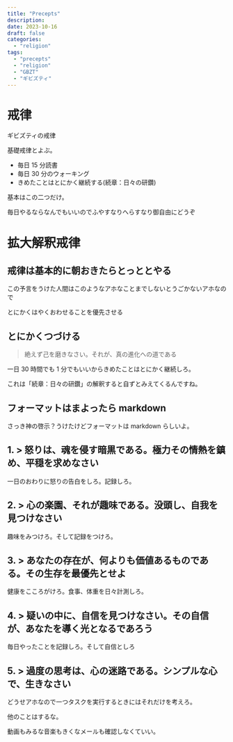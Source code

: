 ```yaml
---
title: "Precepts"
description:
date: 2023-10-16
draft: false
categories:
  - "religion"
tags:
  - "precepts"
  - "religion"
  - "GBZT"
  - "ギビズティ"
---
```


# 戒律

ギビズティの戒律

基礎戒律とよぶ。

- 毎日 15 分読書
- 毎日 30 分のウォーキング
- きめたことはとにかく継続する(続章：日々の研鑽)

基本はこの二つだけ。

毎日やるならなんでもいいのでふやすなりへらすなり御自由にどうぞ

# 拡大解釈戒律

## 戒律は基本的に朝おきたらとっととやる

この予言をうけた人間はこのようなアホなことまでしないとうごかないアホなので

とにかくはやくおわせることを優先させる

## とにかくつづける

> 絶えず己を磨きなさい。それが、真の進化への道である

一日 30 時間でも 1 分でもいいからきめたことはとにかく継続しろ。

これは「続章：日々の研鑽」の解釈すると自ずとみえてくるんですね。

## フォーマットはまよったら markdown

さっき神の啓示？うけたけどフォーマットは markdown らしいよ。

## 1. > 怒りは、魂を侵す暗黒である。極力その情熱を鎮め、平穏を求めなさい

一日のおわりに怒りの告白をしろ。記録しろ。

## 2. > 心の楽園、それが趣味である。没頭し、自我を見つけなさい

趣味をみつけろ。そして記録をつけろ。

## 3. > あなたの存在が、何よりも価値あるものである。その生存を最優先とせよ

健康をこころがけろ。食事、体重を日々計測しろ。

## 4. > 疑いの中に、自信を見つけなさい。その自信が、あなたを導く光となるであろう

毎日やったことを記録しろ。そして自信としろ

## 5. > 過度の思考は、心の迷路である。シンプルな心で、生きなさい

どうせアホなので一つタスクを実行するときにはそれだけを考えろ。

他のことはするな。

動画もみるな音楽もきくなメールも確認しなくていい。

